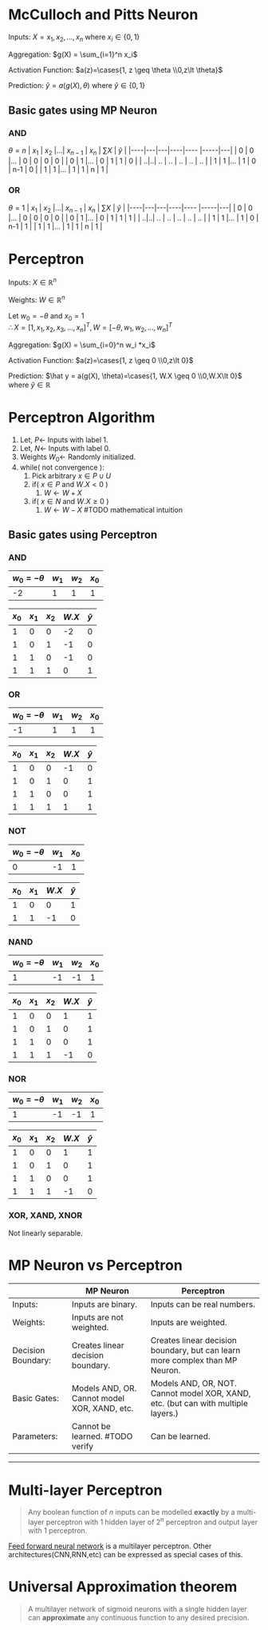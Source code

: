 # McCulloch and Pitts Neuron

Inputs: $X = x_1, x_2,...,x_n$ where $x_i \in \{0,1\}$
  
Aggregation: $g(X) = \sum_{i=1}^n x_i$
  
Activation Function: $a(z)=\cases{1, z \geq \theta \\0,z\lt \theta}$

Prediction: $\hat y = a(g(X), \theta)$
where $\hat y \in \{0,1\}$

## Basic gates using MP Neuron

### AND

$\theta = n$
| $x_1$ | $x_2$ |...| $x_{n-1}$ | $x_n$ | $\sum X$ | $\hat y$ |
|----|---|---|----|---- |-----|---|
| 0 | 0 |... | 0  | 0  | 0    | 0 |
| 0 | 1 |... | 0  | 1  | 1    | 0 |
| ..|..| ..  | .. | .. | ..   | .. |
| 1 | 1 |... | 1  | 0   | n-1 | 0 |
| 1 | 1 |... | 1  | 1   | n  | 1  |

### OR
$\theta = 1$
| $x_1$ | $x_2$ |...| $x_{n-1}$ | $x_n$ | $\sum X$ | $\hat y$ |
|----|---|---|----|---- |-----|---|
| 0 | 0 |... | 0  | 0  | 0    | 0 |
| 0 | 1 |... | 0  | 1  | 1    | 1 |
| ..|..| ..  | .. | .. | ..   | .. |
| 1 | 1 |... | 1  | 0   | n-1 | 1 |
| 1 | 1 |... | 1  | 1   | n  | 1  |




# Perceptron

Inputs: $X \in \mathbb{R}^n$  

Weights: $W\in \mathbb{R}^n$  

Let $w_0=-\theta$ and $x_0 = 1$  
$\therefore X=[1,x_1,x_2,x_3,...,x_n]^T, W=[-\theta, w_1, w_2, ..., w_n]^T$

Aggregation: $g(X) = \sum_{i=0}^n w_i *x_i$
  
Activation Function: $a(z)=\cases{1, z \geq 0 \\0,z\lt 0}$

Prediction: $\hat y = a(g(X), \theta)=\cases{1, W.X \geq 0 \\0,W.X\lt 0}$
where $\hat y \in \mathbb{R}$


# Perceptron Algorithm

1. Let, $P\gets$ Inputs with label 1.
2. Let, $N\gets$ Inputs with label 0.
3. Weights $W_0\gets$ Randomly initialized.
4. while( not convergence ):
	1. Pick arbitrary $x\in P\cup U$
	2. if( $x\in P$ and $W.X\lt 0$ )
		1. $W\gets W+X$
	3. if( $x\in N$ and $W.X\ge 0$ )
		1. $W\gets W-X$
#TODO mathematical intuition

## Basic gates using Perceptron

### AND
| $w_0=-\theta$ | $w_1$ | $w_2$ | $x_0$ |
|---|----|---|----|
|-2 | 1 | 1 | 1 | 1 |

| $x_0$ | $x_1$ | $x_2$ | $W.X$ | $\hat y$ |
|----|----|----|------|---|
| 1 | 0 | 0 | -2 | 0 |
| 1 | 0 | 1 | -1 | 0 |
| 1 | 1 | 0 | -1 | 0 |
| 1 | 1 | 1 | 0 | 1 |

### OR
| $w_0=-\theta$ | $w_1$ | $w_2$ | $x_0$ |
|---|----|---|----|
|-1 | 1 | 1 | 1 | 1 |

| $x_0$ | $x_1$ | $x_2$ | $W.X$ | $\hat y$ |
|----|----|----|------|---|
| 1 | 0 | 0 | -1 | 0 |
| 1 | 0 | 1 | 0 | 1 |
| 1 | 1 | 0 | 0 | 1 |
| 1 | 1 | 1 | 1 | 1 |

### NOT
| $w_0 =-\theta$ | $w_1$ |  $x_0$ |
|---|---| --- |
| 0 | -1 | 1 |

| $x_0$ | $x_1$ | $W.X$ | $\hat y$ |
| -- | -- | --- | -- |
| 1 | 0 | 0 | 1 |
| 1 | 1 |-1 | 0 |

### NAND
| $w_0=-\theta$ | $w_1$ | $w_2$ | $x_0$ |
|---|----|---|----|
|1 |-1 |-1 | 1 |

| $x_0$ | $x_1$ | $x_2$ | $W.X$ | $\hat y$ |
|----|----|----|------|---|
| 1 | 0 | 0 | 1 | 1 |
| 1 | 0 | 1 | 0 | 1 |
| 1 | 1 | 0 | 0 | 1 |
| 1 | 1 | 1 |-1 | 0 |

### NOR
| $w_0=-\theta$ | $w_1$ | $w_2$ | $x_0$ |
|---|----|---|----|
| 1 | -1 | -1 | 1 |

| $x_0$ | $x_1$ | $x_2$ | $W.X$ | $\hat y$ |
|----|----|----|------|---|
| 1 | 0 | 0 | 1 | 1 |
| 1 | 0 | 1 | 0 | 1 |
| 1 | 1 | 0 | 0 | 1 |
| 1 | 1 | 1 | -1 | 0 |

### XOR, XAND, XNOR
Not linearly separable.

# MP Neuron vs Perceptron

| | MP Neuron | Perceptron |
|--|--|--|
|Inputs: | Inputs are binary. | Inputs can be real numbers. |
|Weights: | Inputs are not weighted. | Inputs are weighted. |
|Decision Boundary: | Creates linear decision boundary. | Creates linear decision boundary, but can learn more complex than MP Neuron. |
|Basic Gates: | Models AND, OR. Cannot model XOR, XAND, etc. | Models AND, OR, NOT. Cannot model XOR, XAND, etc. (but can with multiple layers.) |
| Parameters: | Cannot be learned. #TODO verify | Can be learned. |



----

# Multi-layer Perceptron
> Any boolean function of $n$ inputs can be modelled **exactly** by a multi-layer perceptron with 1 hidden layer of 2<sup>n</sup> perceptron and output layer with 1 perceptron.

[Feed forward neural network](./Feed%20Forward%20Neural%20Network.md) is a multilayer perceptron. Other architectures(CNN,RNN,etc) can be expressed as special cases of this.

# Universal Approximation theorem
> A multilayer network of sigmoid neurons with a single hidden layer can **approximate** any continuous function to any desired precision.

